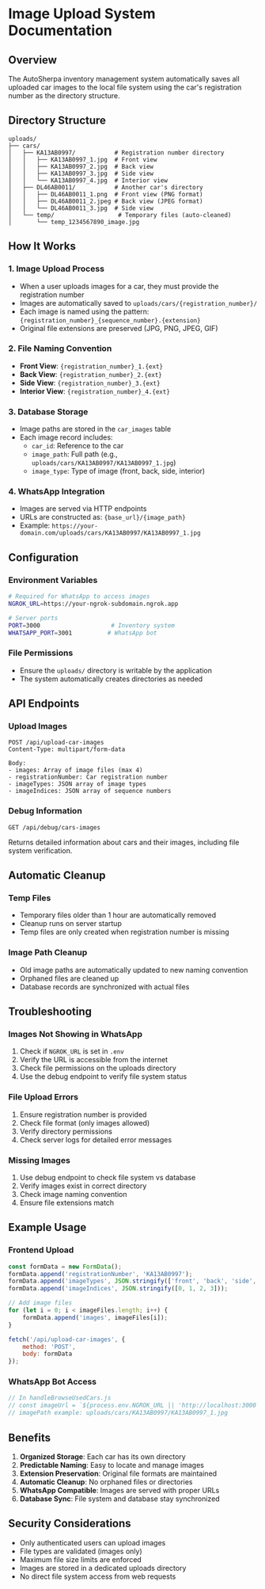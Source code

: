 # Image Upload System Documentation

## Overview
The AutoSherpa inventory management system automatically saves all uploaded car images to the local file system using the car's registration number as the directory structure.

## Directory Structure
```
uploads/
├── cars/
│   ├── KA13AB0997/           # Registration number directory
│   │   ├── KA13AB0997_1.jpg  # Front view
│   │   ├── KA13AB0997_2.jpg  # Back view
│   │   ├── KA13AB0997_3.jpg  # Side view
│   │   └── KA13AB0997_4.jpg  # Interior view
│   ├── DL46AB0011/           # Another car's directory
│   │   ├── DL46AB0011_1.png  # Front view (PNG format)
│   │   ├── DL46AB0011_2.jpeg # Back view (JPEG format)
│   │   └── DL46AB0011_3.jpg  # Side view
│   └── temp/                  # Temporary files (auto-cleaned)
│       └── temp_1234567890_image.jpg
```

## How It Works

### 1. Image Upload Process
- When a user uploads images for a car, they must provide the registration number
- Images are automatically saved to `uploads/cars/{registration_number}/`
- Each image is named using the pattern: `{registration_number}_{sequence_number}.{extension}`
- Original file extensions are preserved (JPG, PNG, JPEG, GIF)

### 2. File Naming Convention
- **Front View**: `{registration_number}_1.{ext}`
- **Back View**: `{registration_number}_2.{ext}`
- **Side View**: `{registration_number}_3.{ext}`
- **Interior View**: `{registration_number}_4.{ext}`

### 3. Database Storage
- Image paths are stored in the `car_images` table
- Each image record includes:
  - `car_id`: Reference to the car
  - `image_path`: Full path (e.g., `uploads/cars/KA13AB0997/KA13AB0997_1.jpg`)
  - `image_type`: Type of image (front, back, side, interior)

### 4. WhatsApp Integration
- Images are served via HTTP endpoints
- URLs are constructed as: `{base_url}/{image_path}`
- Example: `https://your-domain.com/uploads/cars/KA13AB0997/KA13AB0997_1.jpg`

## Configuration

### Environment Variables
```bash
# Required for WhatsApp to access images
NGROK_URL=https://your-ngrok-subdomain.ngrok.app

# Server ports
PORT=3000                    # Inventory system
WHATSAPP_PORT=3001          # WhatsApp bot
```

### File Permissions
- Ensure the `uploads/` directory is writable by the application
- The system automatically creates directories as needed

## API Endpoints

### Upload Images
```
POST /api/upload-car-images
Content-Type: multipart/form-data

Body:
- images: Array of image files (max 4)
- registrationNumber: Car registration number
- imageTypes: JSON array of image types
- imageIndices: JSON array of sequence numbers
```

### Debug Information
```
GET /api/debug/cars-images
```
Returns detailed information about cars and their images, including file system verification.

## Automatic Cleanup

### Temp Files
- Temporary files older than 1 hour are automatically removed
- Cleanup runs on server startup
- Temp files are only created when registration number is missing

### Image Path Cleanup
- Old image paths are automatically updated to new naming convention
- Orphaned files are cleaned up
- Database records are synchronized with actual files

## Troubleshooting

### Images Not Showing in WhatsApp
1. Check if `NGROK_URL` is set in `.env`
2. Verify the URL is accessible from the internet
3. Check file permissions on the uploads directory
4. Use the debug endpoint to verify file system status

### File Upload Errors
1. Ensure registration number is provided
2. Check file format (only images allowed)
3. Verify directory permissions
4. Check server logs for detailed error messages

### Missing Images
1. Use debug endpoint to check file system vs database
2. Verify images exist in correct directory
3. Check image naming convention
4. Ensure file extensions match

## Example Usage

### Frontend Upload
```javascript
const formData = new FormData();
formData.append('registrationNumber', 'KA13AB0997');
formData.append('imageTypes', JSON.stringify(['front', 'back', 'side', 'interior']));
formData.append('imageIndices', JSON.stringify([0, 1, 2, 3]));

// Add image files
for (let i = 0; i < imageFiles.length; i++) {
    formData.append('images', imageFiles[i]);
}

fetch('/api/upload-car-images', {
    method: 'POST',
    body: formData
});
```

### WhatsApp Bot Access
```javascript
// In handleBrowseUsedCars.js
// const imageUrl = `${process.env.NGROK_URL || 'http://localhost:3000'}/${imagePath}`;
// imagePath example: uploads/cars/KA13AB0997/KA13AB0997_1.jpg
```

## Benefits

1. **Organized Storage**: Each car has its own directory
2. **Predictable Naming**: Easy to locate and manage images
3. **Extension Preservation**: Original file formats are maintained
4. **Automatic Cleanup**: No orphaned files or directories
5. **WhatsApp Compatible**: Images are served with proper URLs
6. **Database Sync**: File system and database stay synchronized

## Security Considerations

- Only authenticated users can upload images
- File types are validated (images only)
- Maximum file size limits are enforced
- Images are stored in a dedicated uploads directory
- No direct file system access from web requests
